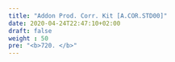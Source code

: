 ```yaml
---
title: "Addon Prod. Corr. Kit [A.COR.STD00]"
date: 2020-04-24T22:47:10+02:00
draft: false
weight : 50
pre: "<b>720. </b>"
---
```

